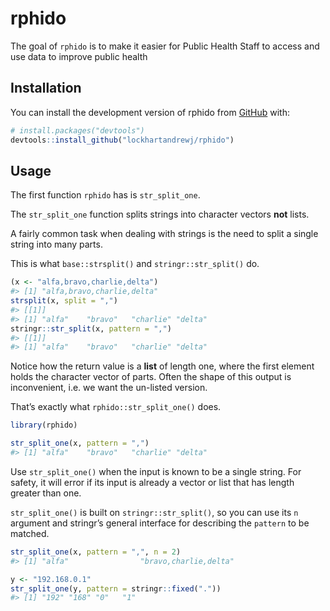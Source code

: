 
<!-- README.md is generated from README.Rmd. Please edit that file -->

# rphido

<!-- badges: start -->
<!-- badges: end -->

The goal of `rphido` is to make it easier for Public Health Staff to
access and use data to improve public health

## Installation

You can install the development version of rphido from
[GitHub](https://github.com/) with:

``` r
# install.packages("devtools")
devtools::install_github("lockhartandrewj/rphido")
```

## Usage

The first function `rphido` has is `str_split_one`.

The `str_split_one` function splits strings into character vectors
**not** lists.

A fairly common task when dealing with strings is the need to split a
single string into many parts.

This is what `base::strsplit()` and `stringr::str_split()` do.

``` r
(x <- "alfa,bravo,charlie,delta")
#> [1] "alfa,bravo,charlie,delta"
strsplit(x, split = ",")
#> [[1]]
#> [1] "alfa"    "bravo"   "charlie" "delta"
stringr::str_split(x, pattern = ",")
#> [[1]]
#> [1] "alfa"    "bravo"   "charlie" "delta"
```

Notice how the return value is a **list** of length one, where the first
element holds the character vector of parts. Often the shape of this
output is inconvenient, i.e. we want the un-listed version.

That’s exactly what `rphido::str_split_one()` does.

``` r
library(rphido)

str_split_one(x, pattern = ",")
#> [1] "alfa"    "bravo"   "charlie" "delta"
```

Use `str_split_one()` when the input is known to be a single string. For
safety, it will error if its input is already a vector or list that has
length greater than one.

`str_split_one()` is built on `stringr::str_split()`, so you can use its
`n` argument and stringr’s general interface for describing the
`pattern` to be matched.

``` r
str_split_one(x, pattern = ",", n = 2)
#> [1] "alfa"                "bravo,charlie,delta"

y <- "192.168.0.1"
str_split_one(y, pattern = stringr::fixed("."))
#> [1] "192" "168" "0"   "1"
```
